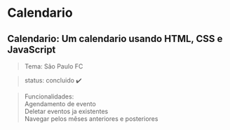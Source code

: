 # Calendario
## Calendario: Um calendario usando HTML, CSS e JavaScript

> Tema: São Paulo FC </br>

> status: concluido ✔️

> Funcionalidades: </br>
> Agendamento de evento </br>
> Deletar eventos ja existentes </br>
> Navegar pelos mêses anteriores e posteriores </br>
